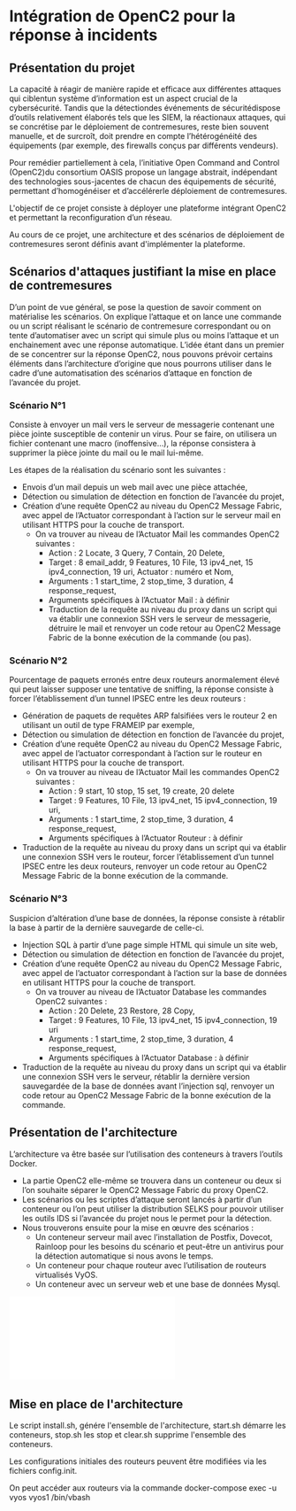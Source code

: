 # Intégration de OpenC2 pour la réponse à incidents

## Présentation du projet

La capacité à réagir de manière rapide et efficace aux différentes attaques qui ciblentun système d’information  est  un  aspect  crucial  de  la  cybersécurité.  Tandis  que  la  détectiondes  événements  de sécuritédispose  d’outils  relativement  élaborés  tels  que  les  SIEM,  la  réactionaux  attaques,  qui  se concrétise  par  le  déploiement  de  contremesures, reste  bien  souvent  manuelle,  et  de  surcroît,  doit prendre en compte l’hétérogénéité des équipements (par exemple, des firewalls conçus par différents vendeurs).  
  
Pour  remédier partiellement à  cela,  l’initiative Open  Command  and  Control (OpenC2)du consortium OASIS propose un langage abstrait, indépendant des technologies sous-jacentes de chacun des   équipements   de   sécurité, permettant   d’homogénéiser et   d’accélérerle déploiement de contremesures.   
  
L'objectif de ce projet consiste à déployer une plateforme intégrant OpenC2 et permettant la reconfiguration d’un réseau.    
  
Au cours de ce projet, une architecture et des scénarios de déploiement de contremesures seront définis avant d'implémenter la plateforme.

## Scénarios d'attaques justifiant la mise en place de contremesures

D’un point de vue général, se pose la question de savoir comment on matérialise les scénarios. On explique l’attaque et on lance une commande ou un script réalisant le scénario de contremesure correspondant ou on tente d’automatiser avec un script qui simule plus ou moins l’attaque et un enchainement avec une réponse automatique. L’idée étant dans un premier de se concentrer sur la réponse OpenC2, nous pouvons prévoir certains éléments dans l’architecture d’origine que nous pourrons utiliser dans le cadre d’une automatisation des scénarios d’attaque en fonction de l’avancée du projet.  
  
### Scénario N°1  
  
Consiste à envoyer un mail vers le serveur de messagerie contenant une pièce jointe susceptible de contenir un virus. Pour se faire, on utilisera un fichier contenant une macro (inoffensive…), la réponse consistera à supprimer la pièce jointe du mail ou le mail lui-même.   
  
Les étapes de la réalisation du scénario sont les suivantes :
* Envois d’un mail depuis un web mail avec une pièce attachée,
* Détection ou simulation de détection en fonction de l’avancée du projet,
* Création d’une requête OpenC2 au niveau du OpenC2 Message Fabric, avec appel de l’Actuator correspondant à l’action sur le serveur mail en utilisant HTTPS pour la couche de transport.
  * On va trouver au niveau de l’Actuator Mail les commandes OpenC2 suivantes :
    * Action : 2 Locate, 3 Query, 7 Contain, 20 Delete, 
    * Target : 8 email_addr, 9 Features, 10 File, 13 ipv4_net, 15 ipv4_connection, 19 uri, Actuator : numéro et Nom, 
    * Arguments : 1 start_time, 2 stop_time, 3 duration, 4 response_request,
    * Arguments spécifiques à l’Actuator Mail : à définir
    * Traduction de la requête au niveau du proxy dans un script qui va établir une connexion SSH vers le serveur de messagerie, détruire le mail et renvoyer un code retour au OpenC2 Message Fabric de la bonne exécution de la commande (ou pas).

### Scénario N°2

Pourcentage de paquets erronés entre deux routeurs anormalement élevé qui peut laisser supposer une tentative de sniffing, la réponse consiste à forcer l’établissement d’un tunnel IPSEC entre les deux routeurs :
* Génération de paquets de requêtes ARP falsifiées vers le routeur 2 en utilisant un outil de type FRAMEIP par exemple,
* Détection ou simulation de détection en fonction de l’avancée du projet,
* Création d’une requête OpenC2 au niveau du OpenC2 Message Fabric, avec appel de l’actuator correspondant à l’action sur le routeur en utilisant HTTPS pour la couche de transport. 
  * On va trouver au niveau de l’Actuator Mail les commandes OpenC2 suivantes :
    * Action : 9 start, 10 stop, 15 set, 19 create, 20 delete
    * Target : 9 Features, 10 File, 13 ipv4_net, 15 ipv4_connection, 19 uri,
    * Arguments : 1 start_time, 2 stop_time, 3 duration, 4 response_request,
    * Arguments spécifiques à l’Actuator Routeur : à définir
* Traduction de la requête au niveau du proxy dans un script qui va établir une connexion SSH vers le routeur, forcer l’établissement d’un tunnel IPSEC entre les deux routeurs, renvoyer un code retour au OpenC2 Message Fabric de la bonne exécution de la commande.

### Scénario N°3
Suspicion d’altération d’une base de données, la réponse consiste à rétablir la base à partir de la dernière sauvegarde de celle-ci.
* Injection SQL à partir d’une page simple HTML qui simule un site web,
* Détection ou simulation de détection en fonction de l’avancée du projet,
* Création d’une requête OpenC2 au niveau du OpenC2 Message Fabric, avec appel de l’actuator correspondant à l’action sur la base de données en utilisant HTTPS pour la couche de transport. 
  * On va trouver au niveau de l’Actuator Database les commandes OpenC2 suivantes :
    * Action : 20 Delete, 23 Restore, 28 Copy,
    * Target : 9 Features, 10 File, 13 ipv4_net, 15 ipv4_connection, 19 uri
    * Arguments : 1 start_time, 2 stop_time, 3 duration, 4 response_request,
    * Arguments spécifiques à l’Actuator Database : à définir
* Traduction de la requête au niveau du proxy dans un script qui va établir une connexion SSH vers le serveur, rétablir la dernière version sauvegardée de la base de données avant l’injection sql, renvoyer un code retour au OpenC2 Message Fabric de la bonne exécution de la commande.

## Présentation de l'architecture

L’architecture va être basée sur l’utilisation des conteneurs à travers l’outils Docker.
* La partie OpenC2 elle-même se trouvera dans un conteneur ou deux si l’on souhaite séparer le OpenC2 Message Fabric du proxy OpenC2. 
* Les scénarios ou les scriptes d’attaque seront lancés à partir d’un conteneur ou l’on peut utiliser la distribution SELKS pour pouvoir utiliser les outils IDS si l’avancée du projet nous le permet pour la détection.
* Nous trouverons ensuite pour la mise en œuvre des scénarios :
  * Un conteneur serveur mail avec l’installation de Postfix, Dovecot, Rainloop pour les besoins du scénario et peut-être un antivirus pour la détection automatique si nous avons le temps.
  * Un conteneur pour chaque routeur avec l’utilisation de routeurs virtualisés VyOS.
  * Un conteneur avec un serveur web et une base de données Mysql.
  
![Schéma de l'architecture](SchémaV1.pdf)

## Mise en place de l'architecture

Le script install.sh, génére l'ensemble de l'architecture, start.sh démarre les conteneurs, stop.sh les stop et clear.sh supprime l'ensemble des conteneurs.

Les configurations initiales des routeurs peuvent être modifiées via les fichiers config.init.

On peut accéder aux routeurs via la commande docker-compose exec -u vyos vyos1 /bin/vbash
